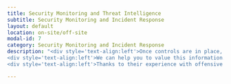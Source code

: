 ```yaml
---
title: Security Monitoring and Threat Intelligence
subtitle: Security Monitoring and Incident Response
layout: default
location: on-site/off-site
modal-id: 7
category: Security Monitoring and Incident Response
description: "<div style='text-align:left'>Once controls are in place, you need to maximize their potential and value their investment. It is often challenging to aggregate and correlate the output of disparate controls. Therefore, you often end up with expensive security solution from which you cannot get valuable or exploitable information. Most common issue you have to cope with are, just to name a few, IDS popping thousands of false positives a day, cryptic vulnerability scan reports, overloaded log entry flowing through your SIEM,... And when real problem arises, it is always difficult to find the needle in the haystack. But finding this needle is critical to be able to react appropriately to this incident.</div><p/>
<div style='text-align:left'>We can help you to value this information. All these log sources could be exploited in correlation rules and support you in detecting fraud or intrusion. Let's pull out the value from these DNS, Authentication, VPN and Web-Application Firewall log traces and bind them with Open Source Threat Intelligence feeds to integrate worldwide research results with your infrastructure.
<div style='text-align:left'>Thanks to their experience with offensive security, Amtal consultants are familiar with the tools and technics used malicious attackers and hackers. This enable us to tune and tweak security monitoring tools like SIEM, IDS, Firewalls, Threat Intelligence feeds integration, Honeypots in order to bring the best out of this. We love to propose and integrate creative solution that will enable you to spot on-going attacks and support you in reacting efficiently.</div><br/>"

---
```

